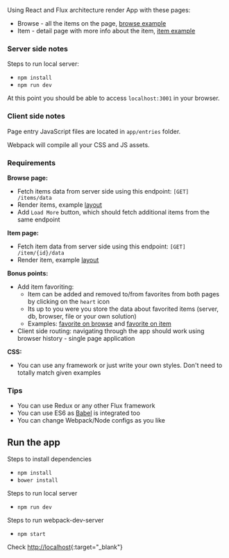 Using React and Flux architecture render App with these pages:
- Browse - all the items on the page, [browse example](./examples/browse.png)
- Item - detail page with more info about the item, [item example](./examples/item.png)

### Server side notes
Steps to run local server:
- `npm install`
- `npm run dev`

At this point you should be able to access `localhost:3001` in your browser.

### Client side notes
Page entry JavaScript files are located in `app/entries` folder.

Webpack will compile all your CSS and JS assets.

### Requirements
**Browse page:**

- Fetch items data from server side using this endpoint: `[GET] /items/data`
- Render items, example [layout](./examples/browse.png)
- Add `Load More` button, which should fetch additional items from the same endpoint

**Item page:**

- Fetch item data from server side using this endpoint: `[GET] /item/{id}/data`
- Render item, example [layout](./examples/item.png)

**Bonus points:**

- Add item favoriting:
  + Item can be added and removed to/from favorites from both pages by clicking on the `heart` icon
  + Its up to you were you store the data about favorited items (server, db, browser, file or your own solution)
  + Examples: [favorite on browse](./examples/favorite-browse.png) and [favorite on item](./examples/favorite-item.png)
- Client side routing: navigating through the app should work using browser history - single page application

**CSS:**

- You can use any framework or just write your own styles. Don't need to totally match given examples

### Tips
- You can use Redux or any other Flux framework
- You can use ES6 as [Babel](https://babeljs.io/) is integrated too
- You can change Webpack/Node configs as you like


Run the app
-----------
Steps to install dependencies
- `npm install`
- `bower install`

Steps to run local server 
- `npm run dev`

Steps to run webpack-dev-server
- `npm start`

Check [http://localhost](http://localhost){:target="_blank"}
